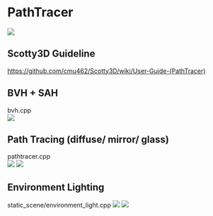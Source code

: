 # PathTracer
![](https://github.com/juanyig/graphics3/blob/master/readme/3.png)
<br>
## Scotty3D Guideline
https://github.com/cmu462/Scotty3D/wiki/User-Guide-(PathTracer) <br>

## BVH + SAH
bvh.cpp <br>
![](https://github.com/juanyig/graphics3/blob/master/readme/BVH.png)
<br>
## Path Tracing (diffuse/ mirror/ glass)
pathtracer.cpp <br>
![](https://github.com/juanyig/graphics3/blob/master/readme/pathtracer.png)
![](https://github.com/juanyig/graphics3/blob/master/readme/diffuse.png)

## Environment Lighting
static_scene/environment_light.cpp
![](https://github.com/juanyig/graphics3/blob/master/readme/environment.png)
![](https://github.com/juanyig/graphics3/blob/master/readme/task8_SteelCup.png)

